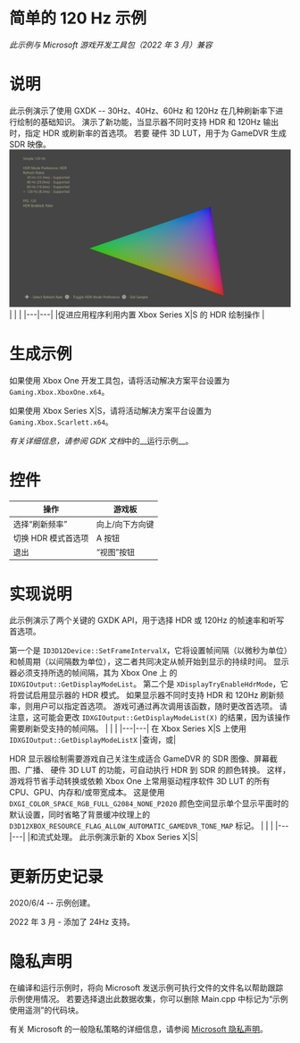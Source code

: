# 简单的 120 Hz 示例

*此示例与 Microsoft 游戏开发工具包（2022 年 3 月）兼容*

# 说明

此示例演示了使用 GXDK -- 30Hz、40Hz、60Hz 和 120Hz 在几种刷新率下进行绘制的基础知识。 演示了新功能，当显示器不同时支持 HDR 和 120Hz 输出时，指定 HDR 或刷新率的首选项。 若要
硬件 3D LUT，用于为 GameDVR 生成 SDR 映像。 ![](./media/image1.png)
| | |
|---|---|
|促进应用程序利用内置 Xbox Series X|S 的 HDR 绘制操作 |


# 生成示例

如果使用 Xbox One 开发工具包，请将活动解决方案平台设置为 `Gaming.Xbox.XboxOne.x64`。

如果使用 Xbox Series X|S，请将活动解决方案平台设置为 `Gaming.Xbox.Scarlett.x64`。

*有关详细信息，请参阅* *GDK 文档*中的__运行示例__。

# 控件

| 操作 | 游戏板 |
|---|---|
| 选择&ldquo;刷新频率&rdquo; | 向上/向下方向键 |
| 切换 HDR 模式首选项 | A 按钮 |
| 退出 | &ldquo;视图&rdquo;按钮 |

# 实现说明

此示例演示了两个关键的 GXDK API，用于选择 HDR 或 120Hz 的帧速率和听写首选项。

第一个是 `ID3D12Device::SetFrameIntervalX`，它将设置帧间隔（以微秒为单位）和帧周期（以间隔数为单位），这二者共同决定从帧开始到显示的持续时间。 显示器必须支持所选的帧间隔，其为 Xbox One 上
的 `IDXGIOutput::GetDisplayModeList`。 第二个是 `XDisplayTryEnableHdrMode`，它将尝试启用显示器的 HDR 模式。 如果显示器不同时支持 HDR 和 120Hz 刷新频率，则用户可以指定首选项。 游戏可通过再次调用该函数，随时更改首选项。 请注意，这可能会更改 `IDXGIOutput::GetDisplayModeList(X)` 的结果，因为该操作需要刷新受支持的帧间隔。
| | |
|---|---|
在 Xbox Series X|S 上使用 `IDXGIOutput::GetDisplayModeListX` |查询，或|


HDR 显示器绘制需要游戏自己关注生成适合 GameDVR 的 SDR 图像、屏幕截图、广播、
硬件 3D LUT 的功能，可自动执行 HDR 到 SDR 的颜色转换。 这样，游戏将节省手动转换或依赖 Xbox One 上常用驱动程序软件 3D LUT 的所有 CPU、GPU、内存和/或带宽成本。 这是使用 `DXGI_COLOR_SPACE_RGB_FULL_G2084_NONE_P2020` 颜色空间显示单个显示平面时的默认设置，同时省略了背景缓冲纹理上的 `D3D12XBOX_RESOURCE_FLAG_ALLOW_AUTOMATIC_GAMEDVR_TONE_MAP` 标记。
| | |
|---|---|
|和流式处理。 此示例演示新的 Xbox Series X|S|

# 更新历史记录

2020/6/4 -- 示例创建。

2022 年 3 月 - 添加了 24Hz 支持。

# 隐私声明

在编译和运行示例时，将向 Microsoft 发送示例可执行文件的文件名以帮助跟踪示例使用情况。 若要选择退出此数据收集，你可以删除 Main.cpp 中标记为&ldquo;示例使用遥测&rdquo;的代码块。

有关 Microsoft 的一般隐私策略的详细信息，请参阅 [Microsoft 隐私声明](https://privacy.microsoft.com/en-us/privacystatement/)。



